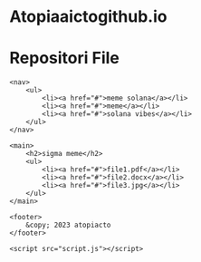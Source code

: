 # Atopiaaictogithub.io
<!DOCTYPE html>
<html>
<head>
    <title>meme solana</title>
    <link rel="stylesheet" href="style.css">
</head>
<body>
    <h1>Repositori File</h1>

    <nav>
        <ul>
            <li><a href="#">meme solana</a></li>
            <li><a href="#">meme</a></li>
            <li><a href="#">solana vibes</a></li>
        </ul>
    </nav>

    <main>
        <h2>sigma meme</h2>
        <ul>
            <li><a href="#">file1.pdf</a></li>
            <li><a href="#">file2.docx</a></li>
            <li><a href="#">file3.jpg</a></li>
        </ul>
    </main>

    <footer>
        &copy; 2023 atopiacto
    </footer>

    <script src="script.js"></script>
</body>
</html>
